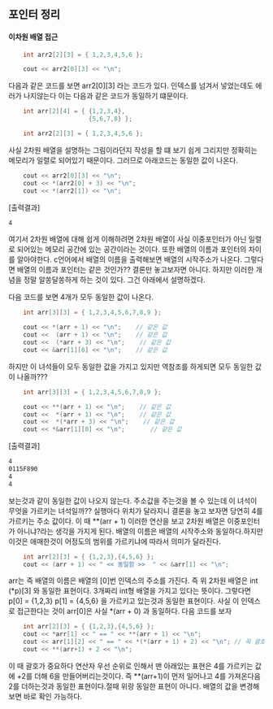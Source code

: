 ## 포인터 정리

#### 이차원 배열 접근
  
```cpp
	int arr2[2][3] = { 1,2,3,4,5,6 };

	cout << arr2[0][3] << "\n";

```
다음과 같은 코드를 보면 arr2[0][3] 라는 코드가 있다. 인덱스를 넘겨서 넣었는데도 에러가 나지않는다 이는 다음과 같은 코드가 동일하기 떄문이다.

```cpp
	int arr[2][4] = { {1,2,3,4}, 
					  {5,6,7,8} };

	int arr2[2][3] = { 1,2,3,4,5,6 };
```

사실 2차원 배열을 설명하는 그림이라던지 작성을 할 떄 보기 쉽게 그리지만 정확히는 메모리가 일렬로 되어있기 때문이다.
그러므로 아래코드는 동일한 값이 나온다.

```cpp
	cout << arr2[0][3] << "\n";
	cout << *(arr2[0] + 3) << "\n";
	cout << *(arr2[1]) << "\n";
```

[출력결과]
```bash
4
```
여기서 2차원 배열에 대해 쉽게 이해하려면 2차원 배열이 사실 이중포인터가 아닌 일렬로 되어있는 메모리 공간에 있는 공간이라는 것이다. 또한 배열의 이름과 포인터의 차이를 알아야한다. c언어에서 배열의 이름을 출력해보면 배열의 시작주소가 나온다. 그렇다면 배열의 이름과 포인터는 같은 것인가?? 결론만 놓고보자면 아니다. 하지만 이러한 개념을 정말 알쏭달쏭하게 하는 것이 있다. 그건 아래에서 설명하겠다.

다음 코드를 보면 4개가 모두 동일한 값이 나온다.
```cpp
    int arr[3][3] = { 1,2,3,4,5,6,7,8,9 };

	cout << *(arr + 1) << "\n";    // 같은 값
	cout <<  (arr + 1) << "\n";    // 같은 값
	cout <<  (*arr + 3) << "\n";    // 같은 값
	cout << &arr[1][0] << "\n";	   // 같은 값

```
하지만 이 녀석들이 모두 동일한 값을 가지고 있지만 역참조를 하게되면 모두 동일한 값이 나올까???

```cpp
    int arr[3][3] = { 1,2,3,4,5,6,7,8,9 };

	cout << **(arr + 1) << "\n";    // 같은 값
	cout <<  *(arr + 1) << "\n";    // 같은 값
	cout <<  *(*arr + 3) << "\n";    // 같은 값
	cout << *&arr[1][0] << "\n";	   // 같은 값
```

[출력결과]
```bash
4
0115F890
4
4
```

보는것과 같이 동일한 값이 나오지 않는다. 주소값을 주는것을 볼 수 있는데 이 녀석이 무엇을 가르키는 녀석일까??
실행마다 위치가 달라지니 결론을 놓고 보자면 당연히 4를 가르키는 주소 값이다. 이 때  **(arr + 1) 이러한 연산을 보고
2차원 배열은 이중포인터가 아니냐?라는 생각을 가지게 된다.
배열의 이름은 배열의 시작주소와 동일하다.하지만 이것은 애매한것이 어정도의 범위를 가르키냐에 따라서 의미가 달라진다.

```cpp
	int arr[2][3] = { {1,2,3},{4,5,6} };
	cout << (arr + 1) << " << 동일함 >>  " << &arr[1] << "\n";
```
arr는 즉 배열의 이름은 배열의 [0]번 인덱스의 주소를 가진다. 즉 위 2차원 배열은 int (*p)[3] 와 동일한 표현이다.
3개짜리 int형 배열을 가지고 있다는 뜻이다. 그렇다면 p[0] = {1,2,3} p[1] = {4,5,6} 을 가르키고 있는것과 동일한 표현이다. 사실 이 인덱스로 접근한다는 것이 arr[0]은 사실 *(arr + 0) 과 동일하다. 다음 코드를 보자

```cpp
	int arr[2][3] = { {1,2,3},{4,5,6} };
	cout << *arr[1] << " == " << **(arr + 1) << "\n";
	cout << arr[1][2] << " == " << *(*(arr + 1) + 2) << "\n"; // 꼭 괄호를 적어줘야함
	cout << **(arr+1) + 2 << "\n";           
```

이 때 괄호가 중요하다 연산자 우선 순위로 인해서 맨 아래있는 표현은 4를 가르키는 값에 +2를 더해 6을 만들어버리는것이다.
즉 **(arr+1)이 먼저 일어나고 4를 가져온다음 2를 더하는것과 동일한 표현이다.절때 위랑 동일한 표현이 아니다. 배열의
값을 변경해보면 바로 확인 가능하다.
